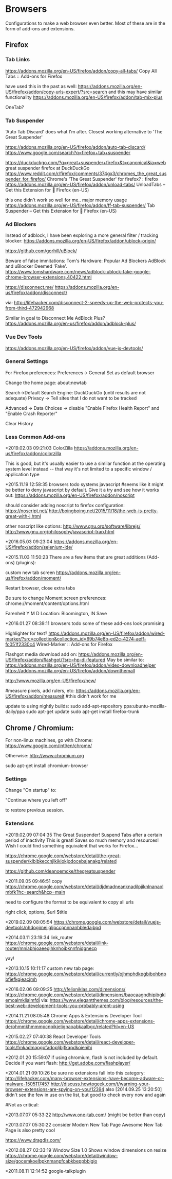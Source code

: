 # Browsers

Configurations to make a web browser even better. Most of these are in the form of add-ons and extensions. 

## Firefox

### Tab Links

https://addons.mozilla.org/en-US/firefox/addon/copy-all-tabs/
Copy All Tabs :: Add-ons for Firefox

have used this in the past as well:
https://addons.mozilla.org/en-US/firefox/addon/copy-urls-expert/?src=search
and this may have similar functionality
https://addons.mozilla.org/en-US/firefox/addon/tab-mix-plus

OneTab?

### Tab Suspender

'Auto Tab Discard' does what I'm after. Closest working alternative to 'The Great Suspender'

https://addons.mozilla.org/en-US/firefox/addon/auto-tab-discard/
https://www.google.com/search?q=firefox+tab+suspender

https://duckduckgo.com/?q=great+suspender+firefox&t=canonical&ia=web
great suspender firefox at DuckDuckGo
https://www.reddit.com/r/firefox/comments/374gx3/chromes_the_great_suspender_for_firefox/
Chrome's 'The Great Suspender' for firefox? : firefox
https://addons.mozilla.org/en-US/firefox/addon/unload-tabs/
UnloadTabs – Get this Extension for 🦊 Firefox (en-US)

this one didn't work so well for me.. major memory usage
https://addons.mozilla.org/en-US/firefox/addon/ff-tab-suspender/
Tab Suspender – Get this Extension for 🦊 Firefox (en-US)

### Ad Blockers

Instead of adblock, I have been exploring a more general filter / tracking blocker:
https://addons.mozilla.org/en-US/firefox/addon/ublock-origin/

https://github.com/gorhill/uBlock/

Beware of false immitations:
Tom's Hardware: Popular Ad Blockers AdBlock and uBlocker Deemed 'Fake'.
https://www.tomshardware.com/news/adblock-ublock-fake-google-chrome-browser-extensions,40422.html

https://disconnect.me/
https://addons.mozilla.org/en-us/firefox/addon/disconnect/

via:
http://lifehacker.com/disconnect-2-speeds-up-the-web-protects-you-from-third-472942968

Similar in goal to Disconnect Me
AdBlock Plus?
https://addons.mozilla.org/en-us/firefox/addon/adblock-plus/

### Vue Dev Tools

https://addons.mozilla.org/en-US/firefox/addon/vue-js-devtools/


### General Settings

For Firefox preferences:
Preferences-> General
Set as default browser

Change the home page: about:newtab

Search->Default Search Engine: DuckDuckGo (until results are not adequate)
Privacy -> Tell sites that I do not want to be tracked

Advanced -> Data Choices -> disable "Enable Firefox Health Report" and "Enable Crash Reporter"

Clear History


### Less Common Add-ons

*2019.02.03 09:21:03
ColorZilla
https://addons.mozilla.org/en-us/firefox/addon/colorzilla

This is good, but it's usually easier to use a similar function at the operating system level instead -- that way it's not limited to a specific window / application type

*2015.11.19 12:58:35 browsers todo systems javascript
#seems like it might be better to deny javascript by default. Give it a try and see how it works out:
https://addons.mozilla.org/en-US/firefox/addon/noscript

should consider adding noscript to firefox configuration:
https://noscript.net/
http://boingboing.net/2015/11/18/the-web-is-pretty-great-with-j.html

other noscript like options:
http://www.gnu.org/software/librejs/
http://www.gnu.org/philosophy/javascript-trap.html

*2016.05.03 09:23:04
https://addons.mozilla.org/en-US/firefox/addon/selenium-ide/

*2015.11.03 11:50:23
There are a few items that are great additions (Add-ons) (plugins):

custom new tab screen
https://addons.mozilla.org/en-us/firefox/addon/moment/

Restart browser, close extra tabs

Be sure to change Moment screen preferences:
chrome://moment/content/options.html

Farenheit
Y M D
Location: Bloomington, IN
Save

*2016.01.27 08:39:11 browsers todo
some of these add-ons look promising

Highlighter for text?
https://addons.mozilla.org/en-US/firefox/addon/wired-marker/?src=collection&collection_id=69b74e8b-ed2c-4274-aeff-fc051f2330c4
Wired-Marker :: Add-ons for Firefox

Flashgot media download add on:
https://addons.mozilla.org/en-US/firefox/addon/flashgot/?src=hp-dl-featured
May be similar to:
https://addons.mozilla.org/en-US/firefox/addon/video-downloadhelper
https://addons.mozilla.org/en-US/firefox/addon/downthemall

http://www.mozilla.org/en-US/firefox/new/

#measure pixels, add rulers, etc:
https://addons.mozilla.org/en-US/firefox/addon/measureit
#this didn't work for me

update to using nightly builds:
sudo add-apt-repository ppa:ubuntu-mozilla-daily/ppa
sudo apt-get update
sudo apt-get install firefox-trunk



## Chrome / Chromium:

For non-linux machines, go with Chrome:
https://www.google.com/intl/en/chrome/

Otherwise:
http://www.chromium.org

   sudo apt-get install chromium-browser

### Settings

Change "On startup" to: 

"Continue where you left off"

to restore previous session.

### Extensions


*2019.02.09 07:04:35
The Great Suspender!
Suspend Tabs after a certain period of inactivity
This is great!
Saves so much memory and resources!
Wish I could find something equivalent that works for Firefox...

https://chrome.google.com/webstore/detail/the-great-suspender/klbibkeccnjlkjkiokjodocebajanakg/related

https://github.com/deanoemcke/thegreatsuspender

*2011.09.05 09:46:51
copy
https://chrome.google.com/webstore/detail/djdmadneanknadilpjiknlnanaolmbfk?hc=search&hcp=main

need to configure the format to be equivalent to copy all urls

right click, options,
$url
$title

*2019.02.09 08:05:54
https://chrome.google.com/webstore/detail/vuejs-devtools/nhdogjmejiglipccpnnnanhbledajbpd

*2014.03.11 23:19:34 link_router
https://chrome.google.com/webstore/detail/link-router/mniabhjoaeegihknhoibknnfnidgnecp

yay!

*2013.10.15 10:11:17
custom new tab page:
https://chrome.google.com/webstore/detail/currently/ojhmphdkpgbibohbnpbfiefkgieacjmh

*2016.02.06 09:09:25
http://felixniklas.com/dimensions/
https://chrome.google.com/webstore/detail/dimensions/baocaagndhipibgklemoalmkljaimfdj
via:
https://www.elegantthemes.com/blog/resources/the-best-web-development-tools-you-probably-arent-using

*2014.11.21 08:05:48
Chrome Apps & Extensions Developer Tool
https://chrome.google.com/webstore/detail/chrome-apps-extensions-de/ohmmkhmmmpcnpikjeljgnaoabkaalbgc/related?hl=en-US

*2015.02.27 07:40:38
React Developer Tools
https://chrome.google.com/webstore/detail/react-developer-tools/fmkadmapgofadopljbjfkapdkoienihi


*2012.01.20 15:59:07
if using chromium, flash is not included by default.  Decide if you want flash:
http://get.adobe.com/flashplayer/

*2014.01.21 09:10:26
be sure no extensions fall into this category:
http://lifehacker.com/many-browser-extensions-have-become-adware-or-malware-1505117457
http://discuss.howtogeek.com/t/warning-your-browser-extensions-are-spying-on-you/12394
also [2014.09.25 13:20:50]
didn't see the few in use on the list, but good to check every now and again


#Not as critical:

*2013.07.07 05:33:22
http://www.one-tab.com/
(might be better than copy)

*2013.07.07 05:30:22 consider
Modern New Tab Page
Awesome New Tab Page is also pretty cool

https://www.dragdis.com/

*2012.08.27 02:33:19
Window Size 1.0
Shows window dimensions on resize
https://chrome.google.com/webstore/detail/window-size/gocemkoelbpknmanpfcabkbeppbbigio

*2011.08.11 12:14:52
google-talkplugin




